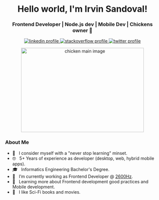 <h1 align="center">Hello world, I'm Irvin Sandoval!</h1>
<h3 align="center">Frontend Developer | Node.js dev | Mobile Dev | Chickens owner 🐔 </h3>

<p align="center">
  <a href="https://www.linkedin.com/in/irvandoval/">
    <img
      alt="linkedin profile"
      src="https://img.shields.io/badge/-LinkedIn-blue?style=flat-square&logo=Linkedin&logoColor=white&link=https://www.linkedin.com/in/irvandoval/"
     />
  </a>
  <a href="https://stackoverflow.com/users/5797873/irvin-sandoval">
    <img
      alt="stackoverflow profile"
      src="https://img.shields.io/stackexchange/stackoverflow/r/5797873?order=desc&sort=reputation&site=stackoverflow?label=StackOverflow&logo=stackoverflow&style=flat-square"
     />
  </a>
   <a href="https://www.twitter.com/irvandoval">
    <img
      alt="twitter profile"
      src="https://img.shields.io/badge/-Twitter-1ca0f1?style=flat-square&labelColor=1ca0f1&logo=twitter&logoColor=white&link=https://twitter.com/irvandoval"
     />
  </a>
</p>

<p align="center">
  <img
    alt="chicken main image"
    src="https://i.pinimg.com/originals/ef/75/54/ef755473c3d60971cb4ff63c0e6846d5.gif"
    width="400"
    height="275"
  />
</p>

### About Me
  
  - 🤔 &nbsp; I consider myself with a "never stop learning" minset.
  - 🤓 &nbsp; 5+ Years of experience as developer (desktop, web, hybrid mobile apps).
  - 🎓 &nbsp; Informatics Engineering Bachelor's Degree.
  - 💼 &nbsp; I’m currently working as Frontend Developer @ [2600Hz](https://www.2600hz.com/).
  - 🌱 &nbsp; Learning more about Frontend development good practices and Mobile development.
  - 🤖 &nbsp; I like Sci-Fi books and movies.
